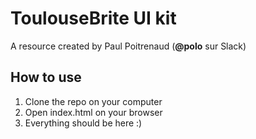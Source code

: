 ToulouseBrite UI kit
====================

A resource created by Paul Poitrenaud (**@polo** sur Slack)

How to use
----------------------
 1. Clone the repo on your computer
 2. Open index.html on your browser
 3. Everything should be here :)